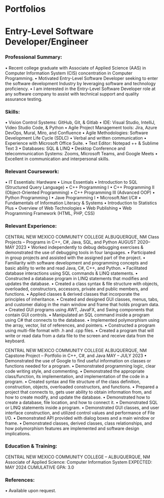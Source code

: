 # Portfolios

# Entry-Level Software Developer/Engineer

### Professional Summary:

•	Recent college graduate with Associate of Applied Science (AAS) in Computer Information System (CIS) concentration in Computer Programming. 
•	Motivated Entry-Level Software Developer seeking to enter the software development Industry by leveraging software and technology proficiency. 
•	I am interested in the Entry-Level Software Developer role at any software company to assist with technical support and quality assurance testing.  

### Skills:

•	Vision Control Systems: GitHub, Git, & Gitlab
•	IDE: Visual Studio, IntelliJ, Video Studio Code, & Python
•	Agile Project Management tools: Jira, Azure DevOps, Mural, Miro, and Confluence
•	Agile Methodologies: Software Development Life Cycle (SDLC) 
•	Verbal and written communication
•	Experience with Microsoft Office Suite. 
•	Text Editor: Notepad ++ & Sublime Text 3
•	Databases: SQL & LINQ
•	Desktop Conference and telecommunication Systems: Zooms, Microsoft Teams, and Google Meets
•	Excellent in communication and interpersonal skills. 

### Relevant Coursework:

•	IT Essentials: Hardware
•	Linux Essentials
•	Introduction to SQL (Structured Query Language)
•	C++ Programming I
•	C++ Programming II (Object-Oriented Programming)
•	C++ Programming III (Advanced OOP)
•	Python Programming I
•	Jave Programming I
•	Microsoft.Net I/C#
•	Fundamentals of Information Literacy & Systems
•	Introduction to Statistics Plus
•	Overview of Web Technologies
•	Web Publishing
•	Web Programming Framework (HTML, PHP, CSS)

### Relevant Experience:
CENTRAL NEW MEXICO COMMUNITY COLLEGE	                                            ALBUQUERQUE, NM
Class Projects – Programs in C++, C#, Java, SQL, and Python	                 AUGUST 2020– MAY 2023
•	Worked independently to debug debugging exercises & demonstrated the use of debugging tools in four languages. 
•	Participated in group projects and assisted with the assigned part of the project.
•	Familiarity with software development and programming concepts and basic ability to write and read Java, C#, C++, and Python. 
•	Facilitated database interactions using SQL commands & LINQ statements.
•	Constructed a database program in LINQ statements that modifies and updates the database.
•	Created a class syntax & file structure with objects, overloaded, constructors, accessors, private and public members, and functions. 
•	Applied classes & derived classes that incorporate the principles of inheritance. 
•	Created and designed GUI classes, menus, tabs, and customer dialog in the main window and frame that holds program data.
•	Created GUI programs using AWT, JavaFX, and Swing components that contain GUI controls. 
•	Manipulated an SQL command inside a program using C# that connects to the database. 
•	Implemented polymorphism using the array, vector, list of references, and pointers. 
•	Constructed a program using multi-file format with .h and .cpp files.
•	Created a program that will write or read data from a data file to the screen and receive data from the keyboard.  

CENTRAL NEW MEXICO COMMUNITY COLLEGE	                                           ALBUQUERQUE, NM
Capstone Project – Portfolio in C++, C#, and Java	                              MAY – JULY 2023
•	Demonstrated the use of Google to find useful information on classes or functions needed for a program.
•	Demonstrated programming logic, clear code writing style, and commenting. 
•	Demonstrated the appropriate class/function, its implementation, and implementation of the code in a program.
•	Created syntax and file structure of the class definition, construction, objects, overloaded constructors, and functions. 
•	Prepared a project that connects to, gets user ability to obtain information from, and how to create modify, and update the database. 
•	Demonstrated how to create a database, file location, and how to connect it.
•	Demonstrated SQL or LINQ statements inside a program.
•	Demonstrated GUI classes, and user interface construction, and utilized control values and performance of File I/O.
•	Demonstrated API provided with dialog boxes and a main window or frame. 
•	Demonstrated classes, derived classes, class relationships, and how polymorphism features are implemented and software design implications. 

### Education & Training:
CENTRAL NEW MEXICO COMMUNITY COLLEGE – ALBUQUERQUE, NM
Associate of Applied Science: Computer Information System
EXPECTED: MAY 2024
CUMULATIVE GPA: 3.0

### References:
•	Available upon request.

